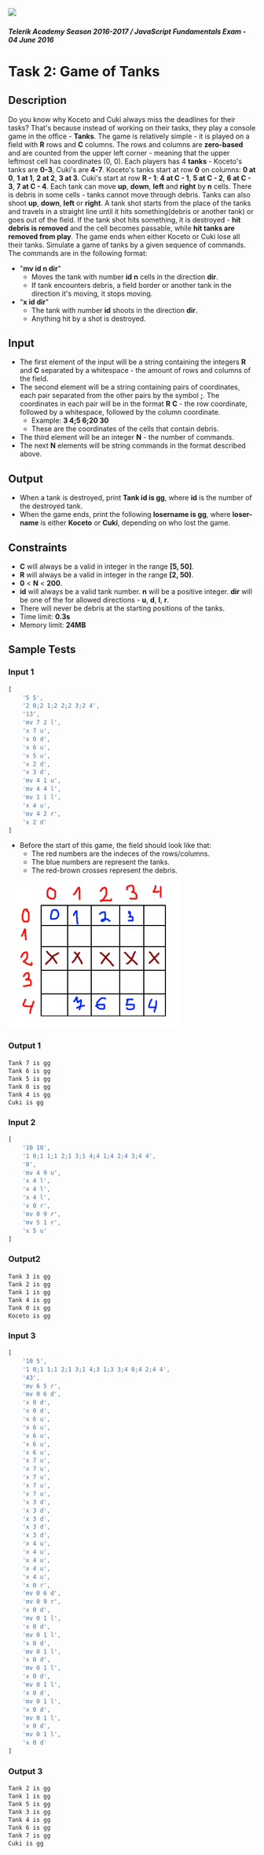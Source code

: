 <img src="https://raw.githubusercontent.com/TelerikAcademy/Common/master/logos/telerik-header-logo.png" />

#### _Telerik Academy Season 2016-2017 / JavaScript Fundamentals Exam - 04 June 2016_

# Task 2: Game of Tanks

## Description
Do you know why Koceto and Cuki always miss the deadlines for their tasks? That's because instead of working on their tasks, they play a console game in the office - **Tanks**. 
The game is relatively simple - it is played on a field with **R** rows and **C** columns. The rows and columns are **zero-based** and are counted from the upper left corner - meaning that the upper leftmost cell has coordinates (0, 0). 
Each players has 4 **tanks** - Koceto's tanks are **0-3**, Cuki's are **4-7**. Koceto's tanks start at row **0** on columns: **0 at 0**, **1 at 1**, **2 at 2**, **3 at 3**. Cuki's start at row **R - 1**: **4 at C - 1**, **5 at C - 2**, **6 at C - 3**, **7 at C - 4**. 
Each tank can move **up**, **down**, **left** and **right** by **n** cells. There is debris in some cells - tanks cannot move through debris. Tanks can also shoot **up**, **down**, **left** or **right**. A tank shot starts from the place of the tanks and travels in a straight line 
until it hits something(debris or another tank) or goes out of the field. If the tank shot hits something, it is destroyed - **hit debris is removed** and the cell becomes passable, while **hit tanks are removed from play**. The game ends when either Koceto or Cuki lose all their tanks. Simulate a game of tanks by a given sequence of commands. The commands are in the following format:

- "**mv id n dir**"
  - Moves the tank with number **id** **n** cells in the direction **dir**.
  - If tank encounters debris, a field border or another tank in the direction it's moving, it stops moving.
- "**x id dir**"
  - The tank with number **id** shoots in the direction **dir**.
  - Anything hit by a shot is destroyed.

## Input
- The first element of the input will be a string containing the integers **R** and **C** separated by a whitespace - the amount of rows and columns of the field.
- The second element will be a string containing pairs of coordinates, each pair separated from the other pairs by the symbol **;**. The coordinates in each 
pair will be in the format **R** **C** - the row coordinate, followed by a whitespace, followed by the column coordinate.
  - Example: **3 4;5 6;20 30**
  - These are the coordinates of the cells that contain debris.
- The third element will be an integer **N** - the number of commands.
- The next **N** elements will be string commands in the format described above.

## Output
- When a tank is destroyed, print **Tank id is gg**, where **id** is the number of the destroyed tank.
- When the game ends, print the following **losername is gg**, where **loser-name** is either **Koceto** or **Cuki**, depending on who lost the game.

## Constraints
- **C** will always be a valid in integer in the range **[5, 50]**.
- **R** will always be a valid in integer in the range **[2, 50)**.
- **0** < **N** < **200**.
- **id** will always be a valid tank number. **n** will be a positive integer. **dir** will be one of the for allowed directions - **u**, **d**, **l**, **r**.
- There will never be debris at the starting positions of the tanks.
- Time limit: **0.3s**
- Memory limit: **24MB**

## Sample Tests

### Input 1
```js
[
    '5 5',
    '2 0;2 1;2 2;2 3;2 4',
    '13',
    'mv 7 2 l',
    'x 7 u',
    'x 0 d',
    'x 6 u',
    'x 5 u',
    'x 2 d',
    'x 3 d',
    'mv 4 1 u',
    'mv 4 4 l',
    'mv 1 1 l',
    'x 4 u',
    'mv 4 2 r',
    'x 2 d'
]
```

- Before the start of this game, the field should look like that:
  - The red numbers are the indeces of the rows/columns.
  - The blue numbers are represent the tanks.
  - The red-brown crosses represent the debris.

![](./imgs/tanks.png)

### Output 1
```
Tank 7 is gg
Tank 6 is gg
Tank 5 is gg
Tank 0 is gg
Tank 4 is gg
Cuki is gg
```

### Input 2
```js
[
    '10 10',
    '1 0;1 1;1 2;1 3;1 4;4 1;4 2;4 3;4 4',
    '8',
    'mv 4 9 u',
    'x 4 l',
    'x 4 l',
    'x 4 l',
    'x 0 r',
    'mv 0 9 r',
    'mv 5 1 r',
    'x 5 u'
]
```

### Output2
```
Tank 3 is gg
Tank 2 is gg
Tank 1 is gg
Tank 4 is gg
Tank 0 is gg
Koceto is gg
```

### Input 3
```js
[
    '10 5',
    '1 0;1 1;1 2;1 3;1 4;3 1;3 3;4 0;4 2;4 4',
    '43',
    'mv 6 5 r',
    'mv 0 6 d',
    'x 0 d',
    'x 0 d',
    'x 6 u',
    'x 6 u',
    'x 6 u',
    'x 6 u',
    'x 6 u',
    'x 7 u',
    'x 7 u',
    'x 7 u',
    'x 7 u',
    'x 7 u',
    'x 3 d',
    'x 3 d',
    'x 3 d',
    'x 3 d',
    'x 3 d',
    'x 4 u',
    'x 4 u',
    'x 4 u',
    'x 4 u',
    'x 4 u',
    'x 0 r',
    'mv 0 6 d',
    'mv 0 9 r',
    'x 0 d',
    'mv 0 1 l',
    'x 0 d',
    'mv 0 1 l',
    'x 0 d',
    'mv 0 1 l',
    'x 0 d',
    'mv 0 1 l',
    'x 0 d',
    'mv 0 1 l',
    'x 0 d',
    'mv 0 1 l',
    'x 0 d',
    'mv 0 1 l',
    'x 0 d',
    'mv 0 1 l',
    'x 0 d'
]
```

### Output 3
```
Tank 2 is gg
Tank 1 is gg
Tank 5 is gg
Tank 3 is gg
Tank 4 is gg
Tank 6 is gg
Tank 7 is gg
Cuki is gg
```
